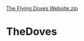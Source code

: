 [The Flying Doves Website.zip](https://github.com/DuckyBoiNZ/TheDoves/files/7081725/The.Flying.Doves.Website.zip)
# TheDoves

